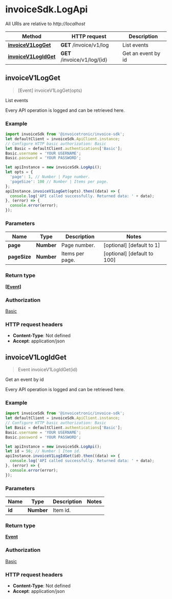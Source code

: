 # invoiceSdk.LogApi

All URIs are relative to *http://localhost*

Method | HTTP request | Description
------------- | ------------- | -------------
[**invoiceV1LogGet**](LogApi.md#invoiceV1LogGet) | **GET** /invoice/v1/log | List events
[**invoiceV1LogIdGet**](LogApi.md#invoiceV1LogIdGet) | **GET** /invoice/v1/log/{id} | Get an event by id



## invoiceV1LogGet

> [Event] invoiceV1LogGet(opts)

List events

Every API operation is logged and can be retrieved here.

### Example

```javascript
import invoiceSdk from '@invoicetronic/invoice-sdk';
let defaultClient = invoiceSdk.ApiClient.instance;
// Configure HTTP basic authorization: Basic
let Basic = defaultClient.authentications['Basic'];
Basic.username = 'YOUR USERNAME';
Basic.password = 'YOUR PASSWORD';

let apiInstance = new invoiceSdk.LogApi();
let opts = {
  'page': 1, // Number | Page number.
  'pageSize': 100 // Number | Items per page.
};
apiInstance.invoiceV1LogGet(opts).then((data) => {
  console.log('API called successfully. Returned data: ' + data);
}, (error) => {
  console.error(error);
});

```

### Parameters


Name | Type | Description  | Notes
------------- | ------------- | ------------- | -------------
 **page** | **Number**| Page number. | [optional] [default to 1]
 **pageSize** | **Number**| Items per page. | [optional] [default to 100]

### Return type

[**[Event]**](Event.md)

### Authorization

[Basic](../README.md#Basic)

### HTTP request headers

- **Content-Type**: Not defined
- **Accept**: application/json


## invoiceV1LogIdGet

> Event invoiceV1LogIdGet(id)

Get an event by id

Every API operation is logged and can be retrieved here.

### Example

```javascript
import invoiceSdk from '@invoicetronic/invoice-sdk';
let defaultClient = invoiceSdk.ApiClient.instance;
// Configure HTTP basic authorization: Basic
let Basic = defaultClient.authentications['Basic'];
Basic.username = 'YOUR USERNAME';
Basic.password = 'YOUR PASSWORD';

let apiInstance = new invoiceSdk.LogApi();
let id = 56; // Number | Item id.
apiInstance.invoiceV1LogIdGet(id).then((data) => {
  console.log('API called successfully. Returned data: ' + data);
}, (error) => {
  console.error(error);
});

```

### Parameters


Name | Type | Description  | Notes
------------- | ------------- | ------------- | -------------
 **id** | **Number**| Item id. | 

### Return type

[**Event**](Event.md)

### Authorization

[Basic](../README.md#Basic)

### HTTP request headers

- **Content-Type**: Not defined
- **Accept**: application/json

